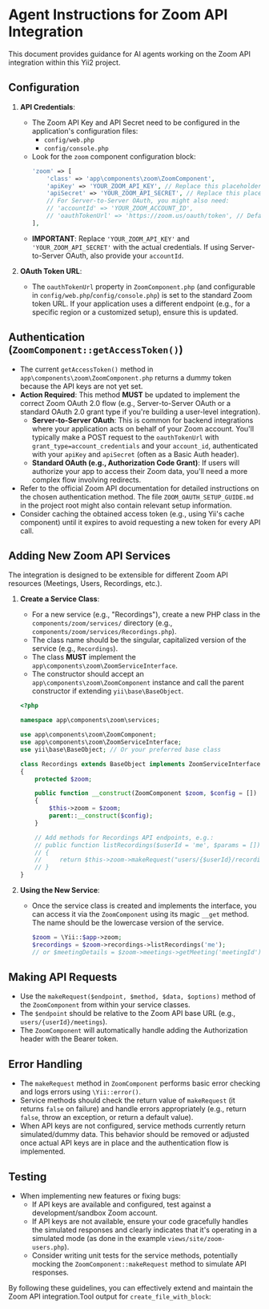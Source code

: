 # Agent Instructions for Zoom API Integration

This document provides guidance for AI agents working on the Zoom API integration within this Yii2 project.

## Configuration

1.  **API Credentials**:
    *   The Zoom API Key and API Secret need to be configured in the application's configuration files:
        *   `config/web.php`
        *   `config/console.php`
    *   Look for the `zoom` component configuration block:
        ```php
        'zoom' => [
            'class' => 'app\components\zoom\ZoomComponent',
            'apiKey' => 'YOUR_ZOOM_API_KEY', // Replace this placeholder
            'apiSecret' => 'YOUR_ZOOM_API_SECRET', // Replace this placeholder
            // For Server-to-Server OAuth, you might also need:
            // 'accountId' => 'YOUR_ZOOM_ACCOUNT_ID',
            // 'oauthTokenUrl' => 'https://zoom.us/oauth/token', // Default is provided
        ],
        ```
    *   **IMPORTANT**: Replace `'YOUR_ZOOM_API_KEY'` and `'YOUR_ZOOM_API_SECRET'` with the actual credentials. If using Server-to-Server OAuth, also provide your `accountId`.

2.  **OAuth Token URL**:
    *   The `oauthTokenUrl` property in `ZoomComponent.php` (and configurable in `config/web.php`/`config/console.php`) is set to the standard Zoom token URL. If your application uses a different endpoint (e.g., for a specific region or a customized setup), ensure this is updated.

## Authentication (`ZoomComponent::getAccessToken()`)

*   The current `getAccessToken()` method in `app\components\zoom\ZoomComponent.php` returns a dummy token because the API keys are not yet set.
*   **Action Required**: This method **MUST** be updated to implement the correct Zoom OAuth 2.0 flow (e.g., Server-to-Server OAuth or a standard OAuth 2.0 grant type if you're building a user-level integration).
    *   **Server-to-Server OAuth**: This is common for backend integrations where your application acts on behalf of your Zoom account. You'll typically make a POST request to the `oauthTokenUrl` with `grant_type=account_credentials` and your `account_id`, authenticated with your `apiKey` and `apiSecret` (often as a Basic Auth header).
    *   **Standard OAuth (e.g., Authorization Code Grant)**: If users will authorize your app to access their Zoom data, you'll need a more complex flow involving redirects.
*   Refer to the official Zoom API documentation for detailed instructions on the chosen authentication method. The file `ZOOM_OAUTH_SETUP_GUIDE.md` in the project root might also contain relevant setup information.
*   Consider caching the obtained access token (e.g., using Yii's cache component) until it expires to avoid requesting a new token for every API call.

## Adding New Zoom API Services

The integration is designed to be extensible for different Zoom API resources (Meetings, Users, Recordings, etc.).

1.  **Create a Service Class**:
    *   For a new service (e.g., "Recordings"), create a new PHP class in the `components/zoom/services/` directory (e.g., `components/zoom/services/Recordings.php`).
    *   The class name should be the singular, capitalized version of the service (e.g., `Recordings`).
    *   The class **MUST** implement the `app\components\zoom\ZoomServiceInterface`.
    *   The constructor should accept an `app\components\zoom\ZoomComponent` instance and call the parent constructor if extending `yii\base\BaseObject`.

    ```php
    <?php

    namespace app\components\zoom\services;

    use app\components\zoom\ZoomComponent;
    use app\components\zoom\ZoomServiceInterface;
    use yii\base\BaseObject; // Or your preferred base class

    class Recordings extends BaseObject implements ZoomServiceInterface
    {
        protected $zoom;

        public function __construct(ZoomComponent $zoom, $config = [])
        {
            $this->zoom = $zoom;
            parent::__construct($config);
        }

        // Add methods for Recordings API endpoints, e.g.:
        // public function listRecordings($userId = 'me', $params = [])
        // {
        //     return $this->zoom->makeRequest("users/{$userId}/recordings", 'GET', $params);
        // }
    }
    ```

2.  **Using the New Service**:
    *   Once the service class is created and implements the interface, you can access it via the `ZoomComponent` using its magic `__get` method. The name should be the lowercase version of the service.
        ```php
        $zoom = \Yii::$app->zoom;
        $recordings = $zoom->recordings->listRecordings('me');
        // or $meetingDetails = $zoom->meetings->getMeeting('meetingId');
        ```

## Making API Requests

*   Use the `makeRequest($endpoint, $method, $data, $options)` method of the `ZoomComponent` from within your service classes.
*   The `$endpoint` should be relative to the Zoom API base URL (e.g., `users/{userId}/meetings`).
*   The `ZoomComponent` will automatically handle adding the Authorization header with the Bearer token.

## Error Handling

*   The `makeRequest` method in `ZoomComponent` performs basic error checking and logs errors using `\Yii::error()`.
*   Service methods should check the return value of `makeRequest` (it returns `false` on failure) and handle errors appropriately (e.g., return `false`, throw an exception, or return a default value).
*   When API keys are not configured, service methods currently return simulated/dummy data. This behavior should be removed or adjusted once actual API keys are in place and the authentication flow is implemented.

## Testing

*   When implementing new features or fixing bugs:
    *   If API keys are available and configured, test against a development/sandbox Zoom account.
    *   If API keys are not available, ensure your code gracefully handles the simulated responses and clearly indicates that it's operating in a simulated mode (as done in the example `views/site/zoom-users.php`).
    *   Consider writing unit tests for the service methods, potentially mocking the `ZoomComponent::makeRequest` method to simulate API responses.

By following these guidelines, you can effectively extend and maintain the Zoom API integration.Tool output for `create_file_with_block`:
